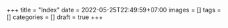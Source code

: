 +++
title = "Index"
date = 2022-05-25T22:49:59+07:00
images = []
tags = []
categories = []
draft = true
+++
